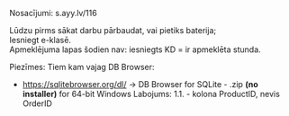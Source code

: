 Nosacījumi: s.ayy.lv/116

Lūdzu pirms sākat darbu pārbaudat, vai pietiks baterija;  
Iesniegt e-klasē.  
Apmeklējuma lapas šodien nav: iesniegts KD = ir apmeklēta stunda.

Piezīmes:
Tiem kam vajag DB Browser:
 - https://sqlitebrowser.org/dl/ -> DB Browser for SQLite - .zip **(no installer)** for 64-bit Windows
Labojums:
1.1. - kolona ProductID, nevis OrderID